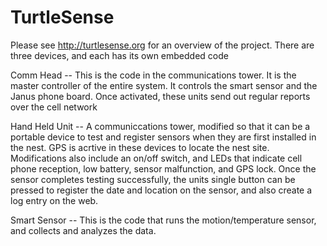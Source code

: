 TurtleSense
===========

Please see http://turtlesense.org for an overview of the project. There are three devices, and each has its own embedded code

Comm Head -- This is the code in the communications tower. It is the master controller of the entire system. It controls the smart sensor and the Janus phone board. Once activated, these units send out regular reports over the cell network

Hand Held Unit -- A communiccations tower, modified so that it can be a portable device to test and register sensors when they are first installed in the nest. GPS is acrtive in these devices to locate the nest site. Modifications also include an on/off switch, and LEDs that indicate cell phone reception, low battery, sensor malfunction, and GPS lock. Once the sensor completes testing successfully, the units single button can be pressed to register the date and location on the sensor, and also create a log entry on the web.

Smart Sensor -- This is the code that runs the motion/temperature sensor, and collects and analyzes the data.
